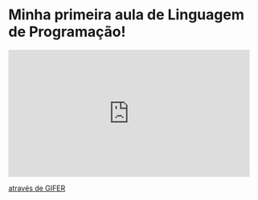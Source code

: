 # Minha primeira aula de Linguagem de Programação!

<iframe src="https://gifer.com/embed/BZoN" width=480 height=252.824 frameBorder="0" allowFullScreen></iframe><p><a href="https://gifer.com">através de GIFER</a></p>
